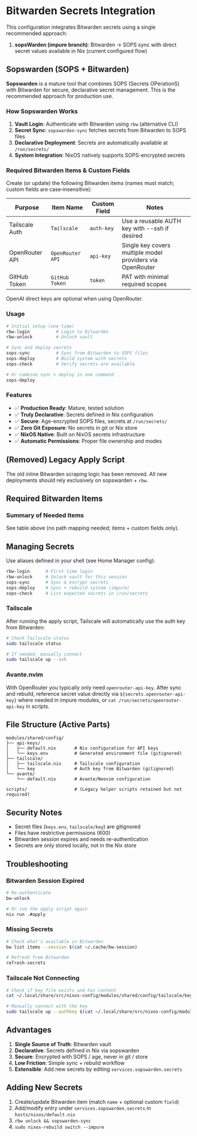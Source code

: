 # Bitwarden Secrets Integration

This configuration integrates Bitwarden secrets using a single recommended approach:

1. **sopsWarden (impure branch)**: Bitwarden → SOPS sync with direct secret values available in Nix (current configured flow)

## Sopswarden (SOPS + Bitwarden)

**Sopswarden** is a mature tool that combines SOPS (Secrets OPerationS) with Bitwarden for secure, declarative secret management. This is the recommended approach for production use.

### How Sopswarden Works

1. **Vault Login**: Authenticate with Bitwarden using `rbw` (alternative CLI)
2. **Secret Sync**: `sopswarden-sync` fetches secrets from Bitwarden to SOPS files
3. **Declarative Deployment**: Secrets are automatically available at `/run/secrets/`
4. **System Integration**: NixOS natively supports SOPS-encrypted secrets

### Required Bitwarden Items & Custom Fields

Create (or update) the following Bitwarden items (names must match; custom fields are case‑insensitive):

| Purpose | Item Name | Custom Field | Notes |
|---------|-----------|--------------|-------|
| Tailscale Auth | `Tailscale` | `auth-key` | Use a reusable AUTH key with --ssh if desired |
| OpenRouter API | `OpenRouter API` | `api-key` | Single key covers multiple model providers via OpenRouter |
| GitHub Token | `GitHub Token` | `token` | PAT with minimal required scopes |

OpenAI direct keys are optional when using OpenRouter.

### Usage

```bash
# Initial setup (one time)
rbw-login          # Login to Bitwarden
rbw-unlock         # Unlock vault

# Sync and deploy secrets
sops-sync          # Sync from Bitwarden to SOPS files
sops-deploy        # Build system with secrets
sops-check         # Verify secrets are available

# Or combine sync + deploy in one command
sops-deploy
```

### Features

- ✅ **Production Ready**: Mature, tested solution
- ✅ **Truly Declarative**: Secrets defined in Nix configuration
- ✅ **Secure**: Age-encrypted SOPS files, secrets at `/run/secrets/`
- ✅ **Zero Git Exposure**: No secrets in git or Nix store
- ✅ **NixOS Native**: Built on NixOS secrets infrastructure
- ✅ **Automatic Permissions**: Proper file ownership and modes

## (Removed) Legacy Apply Script

The old inline Bitwarden scraping logic has been removed. All new deployments should rely exclusively on sopswarden + `rbw`.

## Required Bitwarden Items

### Summary of Needed Items

See table above (no path mapping needed; items + custom fields only).

## Managing Secrets

Use aliases defined in your shell (see Home Manager config):

```bash
rbw-login      # First time login
rbw-unlock     # Unlock vault for this session
sops-sync      # Sync & encrypt secrets
sops-deploy    # Sync + rebuild system (impure)
sops-check     # List expected secrets in /run/secrets
```

### Tailscale

After running the apply script, Tailscale will automatically use the auth key from Bitwarden:

```bash
# Check Tailscale status
sudo tailscale status

# If needed, manually connect
sudo tailscale up --ssh
```

### Avante.nvim

With OpenRouter you typically only need `openrouter-api-key`. After sync and rebuild, reference secret value directly via `${secrets.openrouter-api-key}` where needed in impure modules, or `cat /run/secrets/openrouter-api-key` in scripts.

## File Structure (Active Parts)

```text
modules/shared/config/
├── api-keys/
│   ├── default.nix       # Nix configuration for API keys
│   └── keys.env          # Generated environment file (gitignored)
├── tailscale/
│   ├── tailscale.nix     # Tailscale configuration
│   └── key               # Auth key from Bitwarden (gitignored)
└── avante/
    └── default.nix       # Avante/Neovim configuration

scripts/                  # (Legacy helper scripts retained but not required)
```

## Security Notes

- Secret files (`keys.env`, `tailscale/key`) are gitignored
- Files have restrictive permissions (600)
- Bitwarden session expires and needs re-authentication
- Secrets are only stored locally, not in the Nix store

## Troubleshooting

### Bitwarden Session Expired

```bash
# Re-authenticate
bw-unlock

# Or run the apply script again
nix run .#apply
```

### Missing Secrets

```bash
# Check what's available in Bitwarden
bw list items --session $(cat ~/.cache/bw-session)

# Refresh from Bitwarden
refresh-secrets
```

### Tailscale Not Connecting

```bash
# Check if key file exists and has content
cat ~/.local/share/src/nixos-config/modules/shared/config/tailscale/key

# Manually connect with the key
sudo tailscale up --authkey $(cat ~/.local/share/src/nixos-config/modules/shared/config/tailscale/key) --ssh
```

## Advantages

1. **Single Source of Truth**: Bitwarden vault
2. **Declarative**: Secrets defined in Nix via sopswarden
3. **Secure**: Encrypted with SOPS / age, never in git / store
4. **Low Friction**: Simple sync + rebuild workflow
5. **Extensible**: Add new secrets by editing `services.sopswarden.secrets`

## Adding New Secrets

1. Create/update Bitwarden item (match `name` + optional custom `field`)
2. Add/modify entry under `services.sopswarden.secrets` in `hosts/nixos/default.nix`
3. `rbw unlock && sopswarden-sync`
4. `sudo nixos-rebuild switch --impure`
